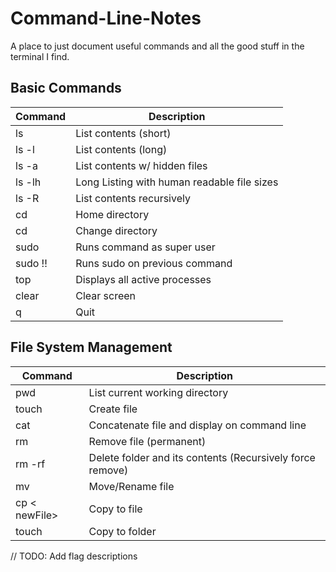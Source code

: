 # Command-Line-Notes
A place to just document useful commands and all the good stuff in the terminal I find.

## Basic Commands

| Command  | Description |
| ------------- | ------------- |
| ls | List contents (short) |
| ls -l | List contents (long) |
| ls -a | List contents w/ hidden files |
| ls -lh | Long Listing with human readable file sizes |
| ls -R | List contents recursively |
| cd | Home directory |
| cd <directory> | Change directory |
| sudo <command> | Runs command as super user |
| sudo !! | Runs sudo on previous command |
| top | Displays all active processes |
| clear | Clear screen |
| q | Quit |


## File System Management

| Command  | Description |
| ------------- | ------------- |
| pwd | List current working directory |
| touch <file> | Create file |
| cat <file> | Concatenate file and display on command line |
| rm <file> | Remove file (permanent) |
| rm -rf <file> | Delete folder and its contents (Recursively force remove) |
| mv <file> <newFile> | Move/Rename file |
| cp <file> < newFile> | Copy to file |
| touch <file> <directory> | Copy to folder |

// TODO: Add flag descriptions
